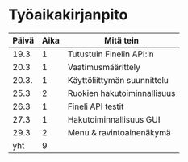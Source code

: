 # Työaikakirjanpito

| Päivä | Aika	| Mitä tein  |
| - | - | - |
| 19.3 | 1 | Tutustuin Finelin API:in |
| 20.3	| 1	| Vaatimusmäärittely |	
| 20.3. | 1	| Käyttöliittymän suunnittelu |
| 25.3 | 2 | Ruokien hakutoiminnallisuus |
| 26.3 | 1 | Fineli API testit |
| 27.3 | 1 | Hakutoiminnallisuus GUI |
| 29.3 | 2 | Menu & ravintoainenäkymä |
| yht   | 9 | | 
